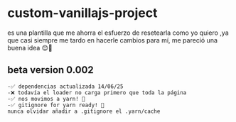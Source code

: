 # custom-vanillajs-project

es una plantilla que me ahorra el esfuerzo de resetearla como yo quiero ,ya que casi siempre me tardo en hacerle cambios para mí, me pareció una buena idea 😊🥳

## beta version 0.002

    -✅ dependencias actualizada 14/06/25
    -❌ todavía el loader no carga primero que toda la página
    -✅ nos movimos a yarn! 💪
    -✅ gitignore for yarn ready! 💪
    nunca olvidar añadir a .gitignore el .yarn/cache
